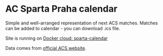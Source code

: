 # AC Sparta Praha calendar

Simple and well-arranged representation of next ACS matches. Matches can be added to calendar - you can download .ics file.

Site is running on [Docker cloud: sparta-calendar](http://sparta-calendar.mveith.com/) 

Data comes from [official ACS website](http://www.sparta.cz/srv/www/cs/football/match/viewNextMatches.do).